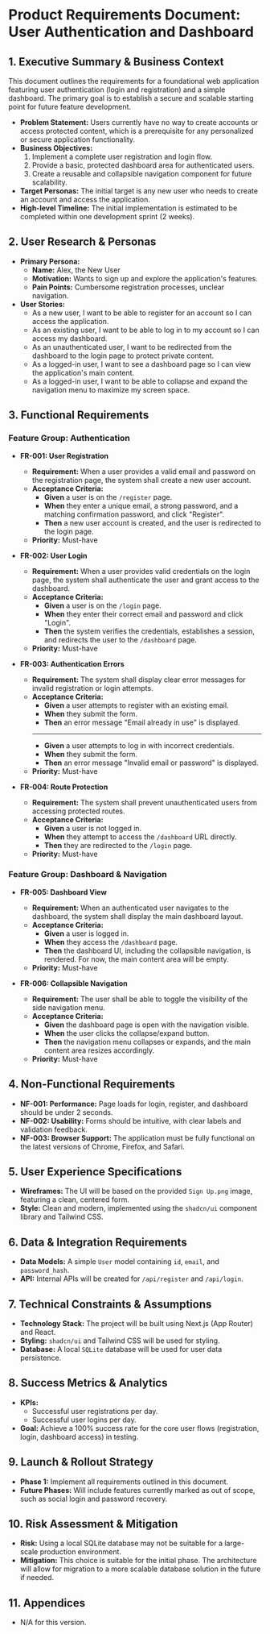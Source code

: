 # Product Requirements Document: User Authentication and Dashboard

## 1. Executive Summary & Business Context

This document outlines the requirements for a foundational web application featuring user authentication (login and registration) and a simple dashboard. The primary goal is to establish a secure and scalable starting point for future feature development.

- **Problem Statement:** Users currently have no way to create accounts or access protected content, which is a prerequisite for any personalized or secure application functionality.
- **Business Objectives:**
  1.  Implement a complete user registration and login flow.
  2.  Provide a basic, protected dashboard area for authenticated users.
  3.  Create a reusable and collapsible navigation component for future scalability.
- **Target Personas:** The initial target is any new user who needs to create an account and access the application.
- **High-level Timeline:** The initial implementation is estimated to be completed within one development sprint (2 weeks).

## 2. User Research & Personas

- **Primary Persona:**
  - **Name:** Alex, the New User
  - **Motivation:** Wants to sign up and explore the application's features.
  - **Pain Points:** Cumbersome registration processes, unclear navigation.
- **User Stories:**
  - As a new user, I want to be able to register for an account so I can access the application.
  - As an existing user, I want to be able to log in to my account so I can access my dashboard.
  - As an unauthenticated user, I want to be redirected from the dashboard to the login page to protect private content.
  - As a logged-in user, I want to see a dashboard page so I can view the application's main content.
  - As a logged-in user, I want to be able to collapse and expand the navigation menu to maximize my screen space.

## 3. Functional Requirements

### Feature Group: Authentication

- **FR-001: User Registration**

  - **Requirement:** When a user provides a valid email and password on the registration page, the system shall create a new user account.
  - **Acceptance Criteria:**
    - **Given** a user is on the `/register` page.
    - **When** they enter a unique email, a strong password, and a matching confirmation password, and click "Register".
    - **Then** a new user account is created, and the user is redirected to the login page.
  - **Priority:** Must-have

- **FR-002: User Login**

  - **Requirement:** When a user provides valid credentials on the login page, the system shall authenticate the user and grant access to the dashboard.
  - **Acceptance Criteria:**
    - **Given** a user is on the `/login` page.
    - **When** they enter their correct email and password and click "Login".
    - **Then** the system verifies the credentials, establishes a session, and redirects the user to the `/dashboard` page.
  - **Priority:** Must-have

- **FR-003: Authentication Errors**

  - **Requirement:** The system shall display clear error messages for invalid registration or login attempts.
  - **Acceptance Criteria:**
    - **Given** a user attempts to register with an existing email.
    - **When** they submit the form.
    - **Then** an error message "Email already in use" is displayed.
    ***
    - **Given** a user attempts to log in with incorrect credentials.
    - **When** they submit the form.
    - **Then** an error message "Invalid email or password" is displayed.
  - **Priority:** Must-have

- **FR-004: Route Protection**
  - **Requirement:** The system shall prevent unauthenticated users from accessing protected routes.
  - **Acceptance Criteria:**
    - **Given** a user is not logged in.
    - **When** they attempt to access the `/dashboard` URL directly.
    - **Then** they are redirected to the `/login` page.
  - **Priority:** Must-have

### Feature Group: Dashboard & Navigation

- **FR-005: Dashboard View**

  - **Requirement:** When an authenticated user navigates to the dashboard, the system shall display the main dashboard layout.
  - **Acceptance Criteria:**
    - **Given** a user is logged in.
    - **When** they access the `/dashboard` page.
    - **Then** the dashboard UI, including the collapsible navigation, is rendered. For now, the main content area will be empty.
  - **Priority:** Must-have

- **FR-006: Collapsible Navigation**
  - **Requirement:** The user shall be able to toggle the visibility of the side navigation menu.
  - **Acceptance Criteria:**
    - **Given** the dashboard page is open with the navigation visible.
    - **When** the user clicks the collapse/expand button.
    - **Then** the navigation menu collapses or expands, and the main content area resizes accordingly.
  - **Priority:** Must-have

## 4. Non-Functional Requirements

- **NF-001: Performance:** Page loads for login, register, and dashboard should be under 2 seconds.
- **NF-002: Usability:** Forms should be intuitive, with clear labels and validation feedback.
- **NF-003: Browser Support:** The application must be fully functional on the latest versions of Chrome, Firefox, and Safari.

## 5. User Experience Specifications

- **Wireframes:** The UI will be based on the provided `Sign Up.png` image, featuring a clean, centered form.
- **Style:** Clean and modern, implemented using the `shadcn/ui` component library and Tailwind CSS.

## 6. Data & Integration Requirements

- **Data Models:** A simple `User` model containing `id`, `email`, and `password_hash`.
- **API:** Internal APIs will be created for `/api/register` and `/api/login`.

## 7. Technical Constraints & Assumptions

- **Technology Stack:** The project will be built using Next.js (App Router) and React.
- **Styling:** `shadcn/ui` and Tailwind CSS will be used for styling.
- **Database:** A local `SQLite` database will be used for user data persistence.

## 8. Success Metrics & Analytics

- **KPIs:**
  - Successful user registrations per day.
  - Successful user logins per day.
- **Goal:** Achieve a 100% success rate for the core user flows (registration, login, dashboard access) in testing.

## 9. Launch & Rollout Strategy

- **Phase 1:** Implement all requirements outlined in this document.
- **Future Phases:** Will include features currently marked as out of scope, such as social login and password recovery.

## 10. Risk Assessment & Mitigation

- **Risk:** Using a local SQLite database may not be suitable for a large-scale production environment.
- **Mitigation:** This choice is suitable for the initial phase. The architecture will allow for migration to a more scalable database solution in the future if needed.

## 11. Appendices

- N/A for this version.

